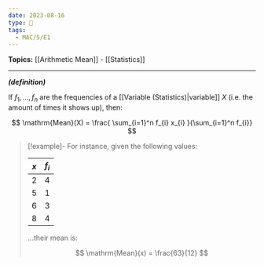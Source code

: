 ```yaml
---
date: 2023-08-16
type: 🧠
tags:
  - MAC/5/E1
---
```


**Topics:** [[Arithmetic Mean]] - [[Statistics]]

---

_**(definition)**_

If $f_{1}, \dots, f_{n}$ are the frequencies of a [[Variable (Statistics)|variable]] $X$ (i.e. the amount of times it shows up), then:

$$
\mathrm{Mean}(X) = \frac{ \sum_{i=1}^n f_{i} x_{i} }{\sum_{i=1}^n f_{i}}
$$

> [!example]-
> For instance, given the following values:
>
> | $x$ | $f_{i}$ |
> | --- | ------- |
> | 2   | 4       |
> | 5   | 1       |
> | 6   | 3       |
> | 8   | 4       |
>
> …their mean is:
>
> $$
> \mathrm{Mean}(x) = \frac{63}{12}
> $$
>
